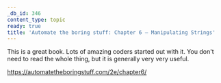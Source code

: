 ```yaml
---
_db_id: 346
content_type: topic
ready: true
title: 'Automate the boring stuff: Chapter 6 – Manipulating Strings'
---
```


This is a great book. Lots of amazing coders started out with it. You don't need to read the whole thing, but it is generally very very useful.

https://automatetheboringstuff.com/2e/chapter6/